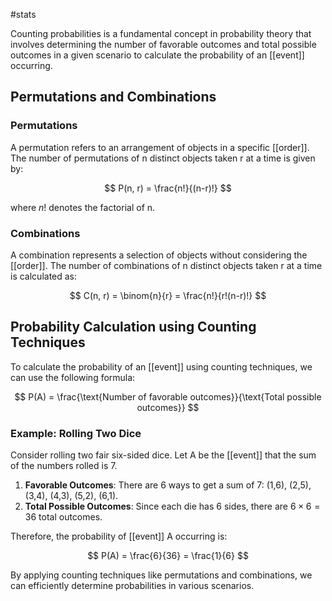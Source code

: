 #stats 

Counting probabilities is a fundamental concept in probability theory that involves determining the number of favorable outcomes and total possible outcomes in a given scenario to calculate the probability of an [[event]] occurring.

## Permutations and Combinations

### Permutations

A permutation refers to an arrangement of objects in a specific [[order]]. The number of permutations of n distinct objects taken r at a time is given by:

$$ P(n, r) = \frac{n!}{(n-r)!} $$

where $n!$ denotes the factorial of n.

### Combinations

A combination represents a selection of objects without considering the [[order]]. The number of combinations of n distinct objects taken r at a time is calculated as:

$$ C(n, r) = \binom{n}{r} = \frac{n!}{r!(n-r)!} $$

## Probability Calculation using Counting Techniques

To calculate the probability of an [[event]] using counting techniques, we can use the following formula:

$$ P(A) = \frac{\text{Number of favorable outcomes}}{\text{Total possible outcomes}} $$

### Example: Rolling Two Dice

Consider rolling two fair six-sided dice. Let A be the [[event]] that the sum of the numbers rolled is 7. 

1. **Favorable Outcomes**: There are 6 ways to get a sum of 7: (1,6), (2,5), (3,4), (4,3), (5,2), (6,1).
2. **Total Possible Outcomes**: Since each die has 6 sides, there are $6 \times 6 = 36$ total outcomes.

Therefore, the probability of [[event]] A occurring is:

$$ P(A) = \frac{6}{36} = \frac{1}{6} $$

By applying counting techniques like permutations and combinations, we can efficiently determine probabilities in various scenarios.